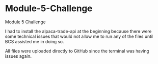 # Module-5-Challenge
Module 5 Challenge

I had to install the alpaca-trade-api at the beginning because there were some technical issues that would not allow me to run any of the files until BCS assisted me in doing so.

All files were uploaded directly to GitHub since the terminal was having issues again.
